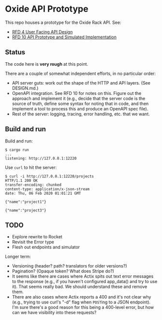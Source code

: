 # Oxide API Prototype

This repo houses a prototype for the Oxide Rack API.  See:

- [RFD 4 User Facing API Design](https://github.com/oxidecomputer/rfd/tree/master/rfd/0004)
- [RFD 10 API Prototype and Simulated Implementation](https://github.com/oxidecomputer/rfd/tree/master/rfd/0010)

## Status

The code here is **very rough** at this point.

There are a couple of somewhat independent efforts, in no particular order:

- API server guts: work out the shape of the HTTP and API layers.  (See
  DESIGN.md.)
- OpenAPI integration.  See RFD 10 for notes on this.  Figure out the approach
  and implement it (e.g., decide that the server code is the source of truth,
  define some syntax for noting that in code, and then implement a tool to
  process this and produce an OpenAPI spec file).
- Rest of the server: logging, tracing, error handling, etc. that we want.

## Build and run

Build and run:

    $ cargo run
    ...
    listening: http://127.0.0.1:12220

Use `curl` to hit the server:

    $ curl -i http://127.0.0.1:12220/projects
    HTTP/1.1 200 OK
    transfer-encoding: chunked
    content-type: application/x-json-stream
    date: Thu, 06 Feb 2020 01:01:21 GMT

    {"name":"project1"}

    {"name":"project3"}

## TODO

- Explore rewrite to Rocket
- Revisit the Error type
- Flesh out endpoints and simulator

Longer term:

- Versioning (header? path? translators for older versions?)
- Pagination? (Opaque token?  What does Stripe do?)
- It seems like there are cases where Actix spits out text error messages to the
  response (e.g., if you haven't configured app\_data() and try to use it).
  That seems really bad.  We should understand these and remove them.
- There are also cases where Actix reports a 400 and it's not clear why (e.g.,
  trying to use curl's "-d" flag when `POST`ing to a JSON endpoint).  I'm sure
  there's a good reason for this being a 400-level error, but how can we have
  visibility into these requests?
